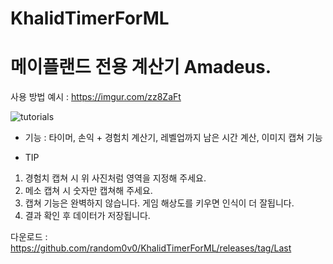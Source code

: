 # KhalidTimerForML

# 메이플랜드 전용 계산기 Amadeus.

사용 방법 예시 : https://imgur.com/zz8ZaFt


![tutorials](https://github.com/user-attachments/assets/0f444fa0-b20a-4437-bbd4-31b3776a81bf)



- 기능 : 타이머, 손익 + 경험치 계산기, 레벨업까지 남은 시간 계산, 이미지 캡쳐 기능

- TIP

1. 경험치 캡쳐 시 위 사진처럼 영역을 지정해 주세요.
2. 메소 캡쳐 시 숫자만 캡쳐해 주세요.
3. 캡쳐 기능은 완벽하지 않습니다. 게임 해상도를 키우면 인식이 더 잘됩니다.
4. 결과 확인 후 데이터가 저장됩니다.



다운로드 : https://github.com/random0v0/KhalidTimerForML/releases/tag/Last
